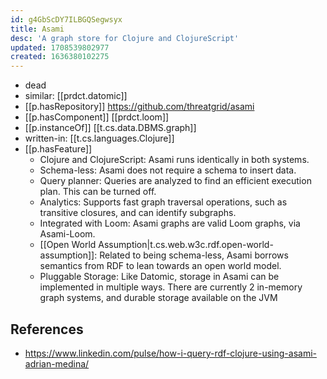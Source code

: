 ```yaml
---
id: g4GbScDY7ILBGQSegwsyx
title: Asami
desc: 'A graph store for Clojure and ClojureScript'
updated: 1708539802977
created: 1636380102275
---
```


- dead
- similar: [[prdct.datomic]]
- [[p.hasRepository]] https://github.com/threatgrid/asami
- [[p.hasComponent]] [[prdct.loom]]
- [[p.instanceOf]] [[t.cs.data.DBMS.graph]]
- written-in: [[t.cs.languages.Clojure]]
- [[p.hasFeature]]
  - Clojure and ClojureScript: Asami runs identically in both systems.
  - Schema-less: Asami does not require a schema to insert data.
  - Query planner: Queries are analyzed to find an efficient execution plan. This can be turned off.
  - Analytics: Supports fast graph traversal operations, such as transitive closures, and can identify subgraphs.
  - Integrated with Loom: Asami graphs are valid Loom graphs, via Asami-Loom.
  - [[Open World Assumption|t.cs.web.w3c.rdf.open-world-assumption]]: Related to being schema-less, Asami borrows semantics from RDF to lean towards an open world model.
  - Pluggable Storage: Like Datomic, storage in Asami can be implemented in multiple ways. There are currently 2 in-memory graph systems, and durable storage available on the JVM

## References

- https://www.linkedin.com/pulse/how-i-query-rdf-clojure-using-asami-adrian-medina/